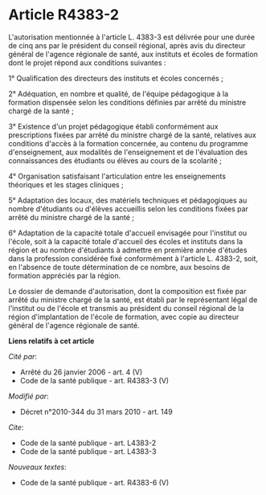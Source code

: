 # Article R4383-2

L'autorisation mentionnée à l'article L. 4383-3 est délivrée pour une durée de cinq ans par le président du conseil régional,
après avis du directeur général de l'agence régionale de santé, aux instituts et écoles de formation dont le projet répond
aux conditions suivantes : 

1° Qualification des directeurs des instituts et écoles concernés ; 

2° Adéquation, en nombre et qualité, de l'équipe pédagogique à la formation dispensée selon les conditions définies par
arrêté du ministre chargé de la santé ; 

3° Existence d'un projet pédagogique établi conformément aux prescriptions fixées par arrêté du ministre chargé de la santé,
relatives aux conditions d'accès à la formation concernée, au contenu du programme d'enseignement, aux modalités de
l'enseignement et de l'évaluation des connaissances des étudiants ou élèves au cours de la scolarité ; 

4° Organisation satisfaisant l'articulation entre les enseignements théoriques et les stages cliniques ; 

5° Adaptation des locaux, des matériels techniques et pédagogiques au nombre d'étudiants ou d'élèves accueillis selon les
conditions fixées par arrêté du ministre chargé de la santé ; 

6° Adaptation de la capacité totale d'accueil envisagée pour l'institut ou l'école, soit à la capacité totale d'accueil des
écoles et instituts dans la région et au nombre d'étudiants à admettre en première année d'études dans la profession
considérée fixé conformément à l'article L. 4383-2, soit, en l'absence de toute détermination de ce nombre, aux besoins de
formation appréciés par la région. 

Le dossier de demande d'autorisation, dont la composition est fixée par arrêté du ministre chargé de la santé, est établi par
le représentant légal de l'institut ou de l'école et transmis au président du conseil régional de la région d'implantation de
l'école de formation, avec copie au directeur général de l'agence régionale de santé.

**Liens relatifs à cet article**

_Cité par_:

  - Arrêté du 26 janvier 2006 - art. 4 (V)
  - Code de la santé publique - art. R4383-3 (V)

_Modifié par_:

  - Décret n°2010-344 du 31 mars 2010 - art. 149

_Cite_:

  - Code de la santé publique - art. L4383-2
  - Code de la santé publique - art. L4383-3

_Nouveaux textes_:

  - Code de la santé publique - art. R4383-6 (V)
